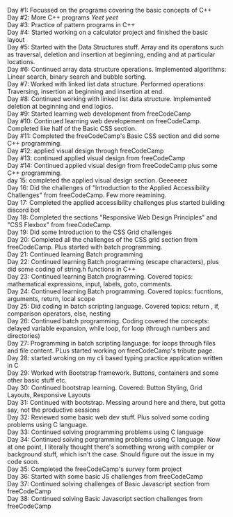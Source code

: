 Day #1: Focussed on the programs covering the basic concepts of C++ <br/>
Day #2: More C++ programs *Yeet yeet* <br/>
Day #3: Practice of pattern programs in C++ <br/>
Day #4: Started working on a calculator project and finished the basic layout <br/>
Day #5: Started with the Data Structures stuff. Array and its operatons such as traversal, deletion and insertion at beginning, ending and at particular locations. <br/>
Day #6: Continued array data structure operations. Implemented algorithms: Linear search, binary search and bubble sorting. <br/>
Day #7: Worked with linked list data structure. Performed operations: Traversing, insertion at beginning and insertion at end. <br/>
Day #8: Continued working with linked list data structure. Implemented deletion at beginning and end logics. <br/>
Day #9: Started learning web development from freeCodeCamp <br/>
Day #10: Continued learning web developement on freeCodeCamp. Completed like half of the Basic CSS section. <br/>
Day #11: Completed the freeCodeCamp's Basic CSS section and did some C++ programming. <br/>
Day #12: applied visual design through freeCodeCamp <br/>
Day #13: continued applied visual design from freeCodeCamp <br/>
Day #14: Continued applied visual design from freeCodeCamp plus some C++ programming. <br/>
day 15: completed the applied visual design section. Geeeeeez <br/>
Day 16: Did the challenges of "Introduction to the Applied Accessibility Challenges" from freeCodeCamp. Few more reamining. <br/>
Day 17: Completed the applied accessibility challenges plus started building discord bot <br/>
Day 18: Completed the sections "Responsive Web Design Principles" and "CSS Flexbox" from freeCodeCamp. <br/>
Day 19: Did some Introduction to the CSS Grid challenges <br/>
Day 20: Completed all the challenges of the CSS grid section from freeCodeCamp.  Plus started with batch programming. <br/>
Day 21: Continued learning Batch programming <br/>
Day 22: Continued learning Batch programming (escape characters), plus did some coding of string.h functions in C++ <br/>
Day 23: Continued learning Batch programming. Covered topics: mathematical expressions, input, labels, goto, comments. <br/>
Day 24: Continued learning Batch programming. Covered topics: fucntions, arguments, return, local scope <br/>
Day 25: Did coding in batch scripting language. Covered topics: return , if, comparison operators, else, nesting <br/>
Day 26: Continued batch programming. Coding covered the concepts: delayed variable expansion, while loop, for loop (through numbers and directories) <br/>
Day 27: Programming in batch scripting language: for loops through files and file content. PLus started working on freeCodeCamp's tribute page. <br/>
Day 28: started wroking on my cli based typing practice application written in C </br>
Day 29: Worked with Bootstrap framework. Buttons, containers and some other basic stuff etc. </br>
Day 30: Continued bootstrap learning. Covered: Button Styling, Grid Layouts, Responsive Layouts </br>
Day 31: Continued with bootstrap. Messing around here and there, but gotta say, not the productive sessions <br/>
Day 32: Reviewed some basic web dev stuff. Plus solved some coding problems using C language. <br/>
Day 33: Continued solving programming problems using C language <br/>
Day 34: Continued solving porgramming problems using C language. Now at one point, I literally thought there's something wrong with compiler or background stuff, which isn't the case. Should figure out the issue in my code soon.<br/>
Day 35: Completed the freeCodeCamp's survey form project <br/>
Day 36: Started with some basic JS challenges from freeCodeCamp <br/>
Day 37: Continued solving challenges of Basic Javascript section from freeCodeCamp <br/>
Day 38: Continued solving Basic Javascript section challenges from freeCodeCamp </br>
